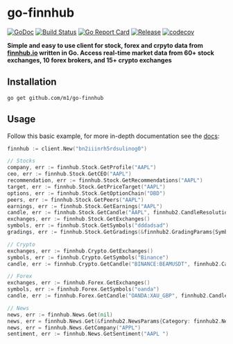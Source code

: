 # go-finnhub

[![GoDoc](https://godoc.org/github.com/m1/go-finnhub?status.svg)](https://godoc.org/github.com/m1/go-finnhub)
[![Build Status](https://travis-ci.org/m1/go-finnhub.svg?branch=master)](https://travis-ci.org/m1/go-finnhub)
[![Go Report Card](https://goreportcard.com/badge/github.com/m1/go-finnhub)](https://goreportcard.com/report/github.com/m1/go-finnhub)
[![Release](https://img.shields.io/github/release/m1/go-finnhub.svg)](https://github.com/m1/go-finnhub/releases/latest)
[![codecov](https://codecov.io/gh/m1/go-finnhub/branch/master/graph/badge.svg)](https://codecov.io/gh/m1/go-finnhub)

__Simple and easy to use client for stock, forex and crpyto data from [finnhub.io](https://finnhub.io/) written in Go. Access real-time market data from 60+ stock exchanges, 10 forex brokers, and 15+ crypto exchanges__

## Installation

`go get github.com/m1/go-finnhub`

## Usage

Follow this basic example, for more in-depth documentation see the [docs](https://godoc.org/github.com/m1/go-finnhub):
```go
finnhub := client.New("bn2iiinrh5rdsulinog0")

// Stocks
company, err := finnhub.Stock.GetProfile("AAPL")
ceo, err := finnhub.Stock.GetCEO("AAPL")
recommendation, err := finnhub.Stock.GetRecommendations("AAPL")
target, err := finnhub.Stock.GetPriceTarget("AAPL")
options, err := finnhub.Stock.GetOptionChain("DBD")
peers, err := finnhub.Stock.GetPeers("AAPL")
earnings, err := finnhub.Stock.GetEarnings("AAPL")
candle, err := finnhub.Stock.GetCandle("AAPL", finnhub2.CandleResolutionDay, nil)
exchanges, err := finnhub.Stock.GetExchanges()
symbols, err := finnhub.Stock.GetSymbols("dddadsad")
gradings, err := finnhub.Stock.GetGradings(&finnhub2.GradingParams{Symbol: "hello"})

// Crypto
exchanges, err := finnhub.Crypto.GetExchanges()
symbols, err := finnhub.Crypto.GetSymbols("Binance")
candle, err := finnhub.Crypto.GetCandle("BINANCE:BEAMUSDT", finnhub2.CandleResolutionMonth, nil)

// Forex
exchanges, err := finnhub.Forex.GetExchanges()
symbols, err := finnhub.Forex.GetSymbols("oanda")
candle, err := finnhub.Forex.GetCandle("OANDA:XAU_GBP", finnhub2.CandleResolutionMonth, nil)

// News
news, err := finnhub.News.Get(nil)
news, err = finnhub.News.Get(&finnhub2.NewsParams{Category: finnhub2.NewsCategoryCrypto})
news, err = finnhub.News.GetCompany("APPL")
sentiment, err := finnhub.News.GetSentiment("AAPL ")
```